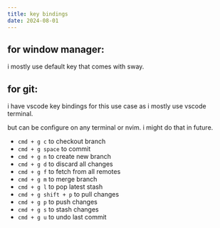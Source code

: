 ```yaml
---
title: key bindings
date: 2024-08-01
---
```


## for window manager:

i mostly use default key that comes with sway.

## for git:

i have vscode key bindings for this use case as i mostly use vscode terminal.

but can be configure on any terminal or nvim. i might do that in future.

- `cmd + g c` to checkout branch
- `cmd + g space` to commit
- `cmd + g n` to create new branch
- `cmd + g d` to discard all changes
- `cmd + g f` to fetch from all remotes
- `cmd + g m` to merge branch
- `cmd + g l` to pop latest stash
- `cmd + g shift + p` to pull changes
- `cmd + g p` to push changes
- `cmd + g s` to stash changes
- `cmd + g u` to undo last commit
